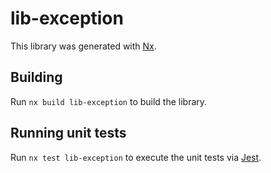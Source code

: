 # lib-exception

This library was generated with [Nx](https://nx.dev).

## Building

Run `nx build lib-exception` to build the library.

## Running unit tests

Run `nx test lib-exception` to execute the unit tests via [Jest](https://jestjs.io).
